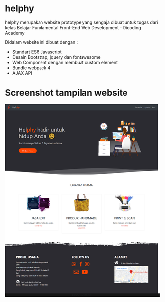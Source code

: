 # helphy
helphy merupakan website prototype yang sengaja dibuat untuk tugas dari kelas Belajar Fundamental Front-End Web Development - Dicoding Academy

Didalam website ini dibuat dengan :
* Standart ES6 Javascript
* Desain Bootstrap, jquery dan fontawesome
* Web Component dengan membuat custom element
* Bundle webpack 4
* AJAX API 

<h1> Screenshot tampilan website </h1>
<img src="helphy.png" width="500" alt="Screenshot"/> 
